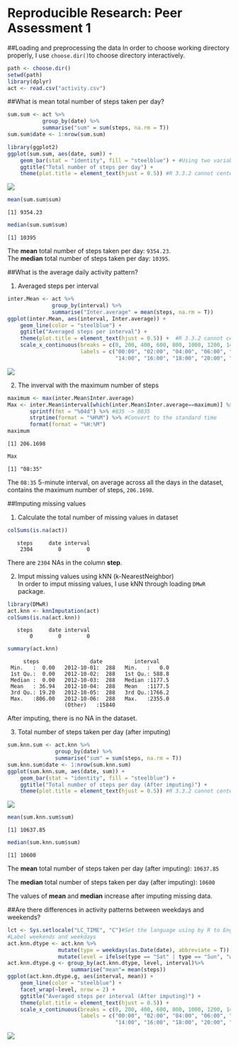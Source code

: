 # Reproducible Research: Peer Assessment 1
##Loading and preprocessing the data
In order to choose working directory properly, I use `choose.dir()`to choose directory interactively.

```r
path <- choose.dir()
setwd(path)
library(dplyr)
act <- read.csv("activity.csv")
```

##What is mean total number of steps taken per day?

```r
sum.sum <- act %>%
           group_by(date) %>%
           summarise("sum" = sum(steps, na.rm = T))
sum.sum$date <- 1:nrow(sum.sum)

library(ggplot2)
ggplot(sum.sum, aes(date, sum)) + 
    geom_bar(stat = "identity", fill = "steelblue") + #Using two variables from data frame to draw histogram 
    ggtitle("Total number of steps per day") +
    theme(plot.title = element_text(hjust = 0.5)) #R 3.3.2 cannot center the title automatically
```

<img src="PA1_template_files/figure-html/histgram_1-1.png" style="display: block; margin: auto;" />


```r
mean(sum.sum$sum)
```

```
[1] 9354.23
```

```r
median(sum.sum$sum)
```

```
[1] 10395
```
The **mean** total number of steps taken per day: `9354.23`.  
The **median** total number of steps taken per day: `10395`.

##What is the average daily activity pattern?
1. Averaged steps per interval

```r
inter.Mean <- act %>%
              group_by(interval) %>%
              summarise("Inter.average" = mean(steps, na.rm = T))
ggplot(inter.Mean, aes(interval, Inter.average)) +
    geom_line(color = "steelblue") + 
    ggtitle("Averaged steps per interval") +
    theme(plot.title = element_text(hjust = 0.5)) +  #R 3.3.2 cannot center the title automatically
    scale_x_continuous(breaks = c(0, 200, 400, 600, 800, 1000, 1200, 1400, 1600, 1800, 2000, 2200),
                       labels = c("00:00", "02:00", "04:00", "06:00", "08:00", "10:00", "12:00", 
                                  "14:00", "16:00", "18:00", "20:00", "22:00"))
```

<img src="PA1_template_files/figure-html/actPattern_1-1.png" style="display: block; margin: auto;" />

2. The inverval with the maximum number of steps

```r
maximum <- max(inter.Mean$Inter.average)
Max <- inter.Mean$interval[which(inter.Mean$Inter.average==maximum)] %>% 
       sprintf(fmt = "%04d") %>% #835 -> 0835
       strptime(format = "%H%M") %>% #Convert to the standard time
       format(format = "%H:%M")
maximum
```

```
[1] 206.1698
```

```r
Max
```

```
[1] "08:35"
```
The `08:35` 5-minute interval, on average across all the days in the dataset, contains the maximum number of steps, `206.1698`.

##Imputing missing values
1. Calculate the total number of missing values in dataset

```r
colSums(is.na(act))
```

```
   steps     date interval 
    2304        0        0 
```
There are `2304` NAs in the column **step**.

2. Imput missing values using kNN (k-NearestNeighbor)  
In order to imput missing values, I use kNN through loading `DMwR` package.

```r
library(DMwR)
act.knn <- knnImputation(act)
colSums(is.na(act.knn))
```

```
   steps     date interval 
       0        0        0 
```

```r
summary(act.knn)
```

```
     steps                date          interval     
 Min.   :  0.00   2012-10-01:  288   Min.   :   0.0  
 1st Qu.:  0.00   2012-10-02:  288   1st Qu.: 588.8  
 Median :  0.00   2012-10-03:  288   Median :1177.5  
 Mean   : 36.94   2012-10-04:  288   Mean   :1177.5  
 3rd Qu.: 19.20   2012-10-05:  288   3rd Qu.:1766.2  
 Max.   :806.00   2012-10-06:  288   Max.   :2355.0  
                  (Other)   :15840                   
```
After imputing, there is no NA in the dataset.

3. Total number of steps taken per day (after imputing)

```r
sum.knn.sum <- act.knn %>%
               group_by(date) %>%
               summarise("sum" = sum(steps, na.rm = T))
sum.knn.sum$date <- 1:nrow(sum.knn.sum)
ggplot(sum.knn.sum, aes(date, sum)) + 
    geom_bar(stat = "identity", fill = "steelblue") +
    ggtitle("Total number of steps per day (After imputing)") +
    theme(plot.title = element_text(hjust = 0.5)) #R 3.3.2 cannot center the title automatically
```

<img src="PA1_template_files/figure-html/histogram_2-1.png" style="display: block; margin: auto;" />


```r
mean(sum.knn.sum$sum)
```

```
[1] 10637.85
```

```r
median(sum.knn.sum$sum)
```

```
[1] 10600
```
The **mean** total number of steps taken per day (after imputing): `10637.85`  

The **median** total number of steps taken per day (after imputing): `10600`

The values of **mean** and **median** increase after imputing missing data.

##Are there differences in activity patterns between weekdays and weekends?

```r
lct <- Sys.setlocale("LC_TIME", "C")#Set the language using by R to English instead of using default language
#Label weekends and weekdays
act.knn.dtype <- act.knn %>%
                mutate(type = weekdays(as.Date(date), abbreviate = T)) %>%
                mutate(level = ifelse(type == "Sat" | type == "Sun", "weekend", "weekday"))
act.knn.dtype.g <- group_by(act.knn.dtype, level, interval)%>%
                    summarise("mean"= mean(steps)) 
ggplot(act.knn.dtype.g, aes(interval, mean)) + 
    geom_line(color = "steelblue") + 
    facet_wrap(~level, nrow = 2) +
    ggtitle("Averaged steps per interval (After imputing)") +
    theme(plot.title = element_text(hjust = 0.5)) +
    scale_x_continuous(breaks = c(0, 200, 400, 600, 800, 1000, 1200, 1400, 1600, 1800, 2000, 2200),
                       labels = c("00:00", "02:00", "04:00", "06:00", "08:00", "10:00", "12:00", 
                                  "14:00", "16:00", "18:00", "20:00", "22:00"))
```

<img src="PA1_template_files/figure-html/weekdayVSweekend-1.png" style="display: block; margin: auto;" />
